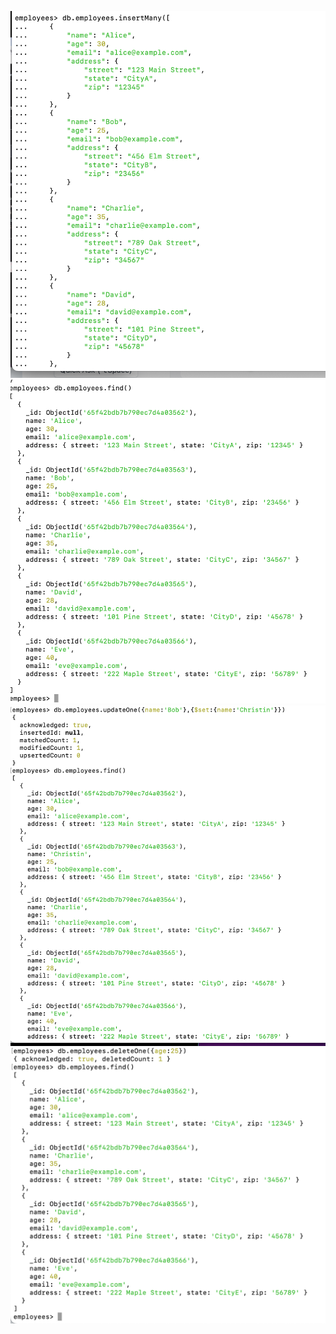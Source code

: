 ![insertMany](/2024.03.03/14-Selma/InsertMany.png)
![find()](/2024.03.03/14-Selma/find().png)
![updateOne](/2024.03.03/14-Selma/updateOne.png)
![deleteOne](/2024.03.03/14-Selma/deleteOne.png)